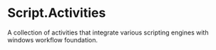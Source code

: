 # Script.Activities

A collection of activities that integrate various scripting engines with windows workflow foundation.
